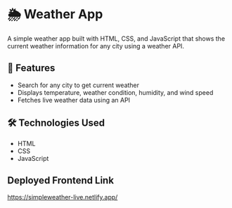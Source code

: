 # 🌦️ Weather App

A simple weather app built with HTML, CSS, and JavaScript that shows the current weather information for any city using a weather API.

## 🚀 Features

- Search for any city to get current weather
- Displays temperature, weather condition, humidity, and wind speed
- Fetches live weather data using an API 

## 🛠️ Technologies Used

- HTML
- CSS
- JavaScript


## Deployed Frontend Link 

https://simpleweather-live.netlify.app/